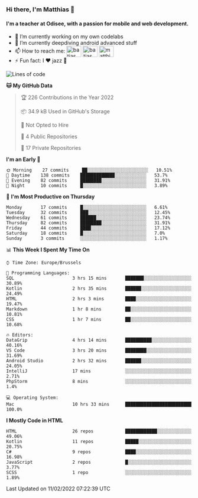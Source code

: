 ### Hi there, I'm Matthias 👋

#### I'm a teacher at Odisee, with a passion for mobile and web development.

- 🔭 I’m currently working on my own codelabs
- 🌱 I’m currently deepdiving android advanced stuff
- 📫 How to reach me: <a href="https://dev.to/batjas" target="_blank"><img align="center" src="https://raw.githubusercontent.com/rahuldkjain/github-profile-readme-generator/master/src/images/icons/Social/devto.svg" alt="batjas" height="30" width="40" /></a>
<a href="https://twitter.com/batjas" target="_blank"><img align="center" src="https://raw.githubusercontent.com/rahuldkjain/github-profile-readme-generator/master/src/images/icons/Social/twitter.svg" alt="batjas" height="30" width="40" /></a>
<a href="https://linkedin.com/in/matthiasdruwé" target="_blank"><img align="center" src="https://raw.githubusercontent.com/rahuldkjain/github-profile-readme-generator/master/src/images/icons/Social/linked-in-alt.svg" alt="matthiasdruwé" height="30" width="40" /></a>
- ⚡ Fun fact: I ❤ jazz 🎷


<!--START_SECTION:waka-->
![Lines of code](https://img.shields.io/badge/From%20Hello%20World%20I%27ve%20Written-51%20Thousand%20lines%20of%20code-blue)

**🐱 My GitHub Data** 

> 🏆 226 Contributions in the Year 2022
 > 
> 📦 34.9 kB Used in GitHub's Storage 
 > 
> 🚫 Not Opted to Hire
 > 
> 📜 4 Public Repositories 
 > 
> 🔑 17 Private Repositories  
 > 
**I'm an Early 🐤** 

```text
🌞 Morning    27 commits     ██░░░░░░░░░░░░░░░░░░░░░░░   10.51% 
🌆 Daytime    138 commits    █████████████░░░░░░░░░░░░   53.7% 
🌃 Evening    82 commits     ████████░░░░░░░░░░░░░░░░░   31.91% 
🌙 Night      10 commits     █░░░░░░░░░░░░░░░░░░░░░░░░   3.89%

```
📅 **I'm Most Productive on Thursday** 

```text
Monday       17 commits     █░░░░░░░░░░░░░░░░░░░░░░░░   6.61% 
Tuesday      32 commits     ███░░░░░░░░░░░░░░░░░░░░░░   12.45% 
Wednesday    61 commits     ██████░░░░░░░░░░░░░░░░░░░   23.74% 
Thursday     82 commits     ████████░░░░░░░░░░░░░░░░░   31.91% 
Friday       44 commits     ████░░░░░░░░░░░░░░░░░░░░░   17.12% 
Saturday     18 commits     █░░░░░░░░░░░░░░░░░░░░░░░░   7.0% 
Sunday       3 commits      ░░░░░░░░░░░░░░░░░░░░░░░░░   1.17%

```


📊 **This Week I Spent My Time On** 

```text
⌚︎ Time Zone: Europe/Brussels

💬 Programming Languages: 
SQL                      3 hrs 15 mins       ███████░░░░░░░░░░░░░░░░░░   30.89% 
Kotlin                   2 hrs 35 mins       ██████░░░░░░░░░░░░░░░░░░░   24.49% 
HTML                     2 hrs 3 mins        ████░░░░░░░░░░░░░░░░░░░░░   19.47% 
Markdown                 1 hr 8 mins         ██░░░░░░░░░░░░░░░░░░░░░░░   10.81% 
CSS                      1 hr 7 mins         ██░░░░░░░░░░░░░░░░░░░░░░░   10.68%

🔥 Editors: 
DataGrip                 4 hrs 14 mins       ██████████░░░░░░░░░░░░░░░   40.16% 
VS Code                  3 hrs 20 mins       ████████░░░░░░░░░░░░░░░░░   31.69% 
Android Studio           2 hrs 32 mins       ██████░░░░░░░░░░░░░░░░░░░   24.05% 
IntelliJ                 17 mins             ░░░░░░░░░░░░░░░░░░░░░░░░░   2.71% 
PhpStorm                 8 mins              ░░░░░░░░░░░░░░░░░░░░░░░░░   1.4%

💻 Operating System: 
Mac                      10 hrs 33 mins      █████████████████████████   100.0%

```

**I Mostly Code in HTML** 

```text
HTML                     26 repos            ████████████░░░░░░░░░░░░░   49.06% 
Kotlin                   11 repos            █████░░░░░░░░░░░░░░░░░░░░   20.75% 
C#                       9 repos             ████░░░░░░░░░░░░░░░░░░░░░   16.98% 
JavaScript               2 repos             █░░░░░░░░░░░░░░░░░░░░░░░░   3.77% 
SCSS                     1 repo              ░░░░░░░░░░░░░░░░░░░░░░░░░   1.89%

```



 Last Updated on 11/02/2022 07:22:39 UTC
<!--END_SECTION:waka-->
